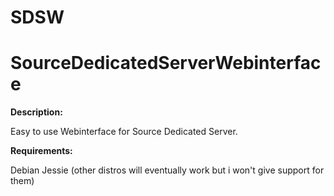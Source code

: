 # SDSW

**S**ource**D**edicated**S**erver**W**ebinterface
===

**Description:**

Easy to use Webinterface for Source Dedicated Server.

**Requirements:**

Debian Jessie (other distros will eventually work but i won't give support for them)
